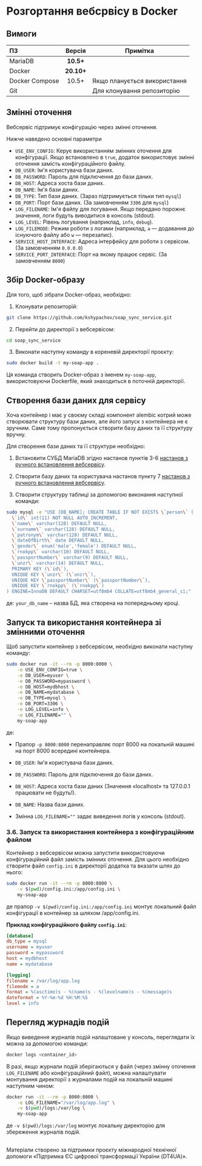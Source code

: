 # Розгортання вебсрвісу в Docker

## Вимоги

| ПЗ             |   Версія   | Примітка                     |
|:---------------|:----------:|------------------------------|
| MariaDB        | **10.5+**  |                              |
| Docker         | **20.10+** |                              |
| Docker Compose |   10.5+    | Якщо планується використання |
| Git            |            | Для клонування репозиторію   |

## Змінні оточення

Вебсервіс підтримує конфігурацію через змінні оточення. 

Нижче наведено основні параметри

- `USE_ENV_CONFIG`: Керує використанням змінних оточення для конфігурації. Якщо встановлено в `true`, додаток використовує змінні оточення замість конфігураційного файлу.
- `DB_USER`: Ім'я користувача бази даних.
- `DB_PASSWORD`: Пароль для підключення до бази даних.
- `DB_HOST`: Адреса хоста бази даних.
- `DB_NAME`: Ім'я бази даних.
- `DB_TYPE`: Тип бази даних. (Зараз підтримується тільки тип `mysql`)
- `DB_PORT`: Порт бази даних. (За замовченням `3306` для `mysql`)
- `LOG_FILENAME`: Ім'я файлу для логування. Якщо передано порожнє значення, логи будуть виводитися в консоль (stdout).
- `LOG_LEVEL`: Рівень логування (наприклад, `info`, `debug`).
- `LOG_FILEMODE`: Режим роботи з логами (наприклад, `a` — додавання до існуючого файлу або `w` — перезапис).
- `SERVICE_HOST_INTERFACE`: Адреса інтерфейсу для роботи з сервісом. (За замовченням `0.0.0.0`) 
- `SERVICE_PORT_INTERFACE`: Порт на якому працює сервіс. (За замовченням `8000`)

## Збір Docker-образу

Для того, щоб зібрати Docker-образ, необхідно:

1. Клонувати репозиторій:
```bash
git clone https://github.com/kshypachov/soap_sync_service.git
```
2. Перейти до директорії з вебсервісом:
```bash
cd soap_sync_service
```
3. Виконати наступну команду в кореневій директорії проєкту:

```bash
sudo docker build -t my-soap-app .
```

Ця команда створить Docker-образ з іменем `my-soap-app`, використовуючи Dockerfile, який знаходиться в поточній директорії.

## Створення бази даних для сервісу
Хоча контейнер і має у своєму складі компонент alembic котрий може створювати структуру бази даних, але його запуск з контейнера не є зручним.
Саме тому пропонується створити базу даних та її структуру вручну.

Для створення бази даних та її структури необхідно:
1. Встановити СУБД MariaDB згідно настанов пунктів 3-6 [настанов з ручного встановлення вебсервісу](manual_installation.md#3-додати-репозиторій-mariadb).

2. Створити базу даних та користувача настанов пункту 7 [настанов з ручного встановлення вебсервісу](manual_installation.md#7-створити-базу-даних-та-користувача-для-цього-необхідно).

3. Створити структуру таблиці за допомогою виконання наступної команди:

```bash
sudo mysql -e "USE [DB_NAME]; CREATE TABLE IF NOT EXISTS \`person\` (
  \`id\` int(11) NOT NULL AUTO_INCREMENT,
  \`name\` varchar(128) DEFAULT NULL,
  \`surname\` varchar(128) DEFAULT NULL,
  \`patronym\` varchar(128) DEFAULT NULL,
  \`dateOfBirth\` date DEFAULT NULL,
  \`gender\` enum('male','female') DEFAULT NULL,
  \`rnokpp\` varchar(10) DEFAULT NULL,
  \`passportNumber\` varchar(9) DEFAULT NULL,
  \`unzr\` varchar(14) DEFAULT NULL,
  PRIMARY KEY (\`id\`),
  UNIQUE KEY \`unzr\` (\`unzr\`),
  UNIQUE KEY \`passportNumber\` (\`passportNumber\`),
  UNIQUE KEY \`rnokpp\` (\`rnokpp\`)
) ENGINE=InnoDB DEFAULT CHARSET=utf8mb4 COLLATE=utf8mb4_general_ci;"
```
де: `your_db_name` – назва БД, яка створена на попередньому кроці. 

## Запуск та використання контейнера зі змінними оточення

Щоб запустити контейнер з вебсервісом, необхідно виконати наступну команду:

```bash
sudo docker run -it --rm -p 8000:8000 \
    -e USE_ENV_CONFIG=true \
    -e DB_USER=myuser \
    -e DB_PASSWORD=mypassword \
    -e DB_HOST=mydbhost \
    -e DB_NAME=mydatabase \
    -e DB_TYPE=mysql \
    -e DB_PORT=3306 \
    -e LOG_LEVEL=info \
    -e LOG_FILENAME="" \
    my-soap-app
```
де:

- Прапор `-p 8000:8000` перенаправляє порт 8000 на локальній машині на порт 8000 всередині контейнера.

- `DB_USER`: Ім'я користувача бази даних.

- `DB_PASSWORD`: Пароль для підключення до бази даних.

- `DB_HOST`: Адреса хоста бази даних (Значення «localhost» та 127.0.0.1 працювати не будуть!).

- `DB_NAME`: Назва бази даних.

- Змінна `LOG_FILENAME=""` задає виведення логів у консоль (stdout).

### 3.6. Запуск та використання контейнера з конфігураційним файлом

Контейнер з вебсервісом можна запустити використовуючи конфігураційний файл замість змінних оточення. 
Для цього необхідно створити файл `config.ini` в директорії додатка та вказати шлях до нього:

```bash
sudo docker run -it --rm -p 8000:8000 \
    -v $(pwd)/config.ini:/app/config.ini \
    my-soap-app
```
де прапор `-v $(pwd)/config.ini:/app/config.ini` монтує локальний файл конфігурації в контейнер за шляхом /app/config.ini.

**Приклад конфігураційного файлу `config.ini`**:

```ini
[database]
db_type = mysql
username = myuser
password = mypassword
host = mydbhost
name = mydatabase

[logging]
filename = /var/log/app.log
filemode = a
format = %(asctime)s - %(name)s - %(levelname)s - %(message)s
dateformat = %Y-%m-%d %H:%M:%S
level = info
```

## Перегляд журнадів подій

Якщо виведення журналів подій налаштоване у консоль, переглядати їх можна за допомогою команди:

```bash
docker logs <container_id>
```

В разі, якщо журнали подій зберігаються у файл (через змінну оточення `LOG_FILENAME` або конфігураційний файл), можна налаштувати монтування директорії з журналами подій на локальній машині наступним чином:
```bash
docker run -it --rm -p 8000:8000 \
    -e LOG_FILENAME="/var/log/app.log" \
    -v $(pwd)/logs:/var/log \
    my-soap-app
```

де `-v $(pwd)/logs:/var/log` монтує локальну директорію для збереження журналів подій.


##
Матеріали створено за підтримки проєкту міжнародної технічної допомоги «Підтримка ЄС цифрової трансформації України (DT4UA)».

